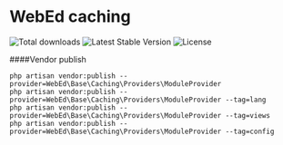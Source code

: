 # WebEd caching
![Total downloads](https://poser.pugx.org/sgsoft-studio/caching/d/total.svg)
![Latest Stable Version](https://poser.pugx.org/sgsoft-studio/caching/v/stable.svg)
![License](https://poser.pugx.org/sgsoft-studio/caching/license.svg)

####Vendor publish
```
php artisan vendor:publish --provider=WebEd\Base\Caching\Providers\ModuleProvider
php artisan vendor:publish --provider=WebEd\Base\Caching\Providers\ModuleProvider --tag=lang
php artisan vendor:publish --provider=WebEd\Base\Caching\Providers\ModuleProvider --tag=views
php artisan vendor:publish --provider=WebEd\Base\Caching\Providers\ModuleProvider --tag=config
```